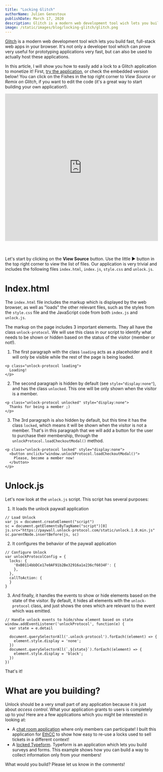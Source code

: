 ```yaml
---
title: "Locking Glitch"
authorName: Julien Genestoux
publishDate: March 17, 2020
description: Glitch is a modern web development tool wich lets you build fast, full-stack web apps in your browser. Here's how to add locks to these applications!
image: /static/images/blog/locking-glitch/glitch.png
---
```


[Glitch](https://glitch.com/) is a modern web development tool wich lets you build fast, full-stack web apps in your browser. It's not only a developer tool which can prove very useful for prototyping applications very fast, but can also be used to actually host these applications.

In this article, I will show you how to easily add a lock to a Glitch application to monetize it! First, [try the application](https://unlock-example.glitch.me/), or check the embedded version below! You can click on the Fishes in the top right corner to <em>View Source</em> or <em>Remix on Glitch</em>, if you want to edit the code (it's a great way to start building your own application!).

<div class="glitch-embed-wrap" style="height: 486px; width: 100%; margin-bottom: 50px">
  <iframe
    allow="geolocation; microphone; camera; midi; encrypted-media"
    src="https://glitch.com/embed/#!/embed/unlock-example?previewSize=100&previewFirst=true&sidebarCollapsed=true"
    alt="unlock-example on Glitch"
    style="height: 100%; width: 100%; border: 0;">
  </iframe>
</div>

Let's start by clicking on the **View Source** button. Use the little ▶️ button in the top right corner to view the list of files. Our application is very trivial and includes the following files `index.html`, `index.js`, `style.css` and `unlock.js`.

# Index.html

The `index.html` file includes the markup which is displayed by the web browser, as well as "loads" the other relevant files, such as the styles from the `style.css` file and the JavaScript code from both `index.js` and `unlock.js`.

The markup on the page includes 3 important elements. They all have the class `unlock-protocol`. We will use this class in our script to identify what needs to be shown or hidden based on the status of the visitor (member or not!).

1. The first paragraph with the class `loading` acts as a placeholder and it will only be visible while the rest of the page is being loaded.

```
<p class="unlock-protocol loading">
  Loading!
</p>
```

2. The second paragraph is hidden by default (see `style="display:none"`), and has the class `unlocked`. This one will be only shown when the visitor is a member.


```
<p class="unlock-protocol unlocked" style="display:none">
  Thanks for being a member ;)
</p>
```

3. The 3rd paragraph is also hidden by default, but this time it has the class `locked`, which means it will be shown when the visitor is not a member. That's in this paragraph that we will add a button for the user to purchase their membership, through the `unlockProtocol.loadCheckoutModal()` method.


```
<p class="unlock-protocol locked" style="display:none">
  <button onclick="window.unlockProtocol.loadCheckoutModal()">
    Please, become a member now!
  </button>
</p>
```

# Unlock.js

Let's now look at the `unlock.js` script. This script has several purposes:

1. It loads the unlock paywall application

```
// Load Unlock
var js = document.createElement("script")
sc = document.getElementsByTagName("script")[0]
js.src="https://paywall.unlock-protocol.com/static/unlock.1.0.min.js"
sc.parentNode.insertBefore(js, sc)
```

2. It configures the behavior of the paywall application

```
// Configure Unlock
var unlockProtocolConfig = {
  locks: {
    '0xB0114bbDCe17e0AF91b2Be32916a1e236cf6034F': {
    },
  },
  callToAction: {
  }
}
```

3. And finally, it handles the events to show or hide elements based on the state of the visitor. By default, it hides all elements with the `unlock-protocol` class, and just shows the ones which are relevant to the event which was emitted.

```
// Handle unlock events to hide/show element based on state
window.addEventListener('unlockProtocol', function(e) {
  var state = e.detail

  document.querySelectorAll('.unlock-protocol').forEach((element) => {
    element.style.display = 'none';
  })
  document.querySelectorAll(`.${state}`).forEach((element) => {
    element.style.display = 'block';
  })
})
```

That's it!

# What are you building?

Unlock should be a very small part of any application because it is just about _access control_. What your application grants to users is completely up to you! Here are a few applications which you might be interested in looking at:

* A [chat room application](https://ethcc-chat.glitch.me/) where only members can participate! I built this application for [EthCC](https://ethcc.io/) to show how easy to re-use a locks used to sell tickets in a different context!
* A [locked Typeform](https://locked-typeform.glitch.me/). Typeform is an application which lets you build surveys and forms. This example shows how you can build a way to collect information only from your members!

What would you build? Please let us know in the comments!